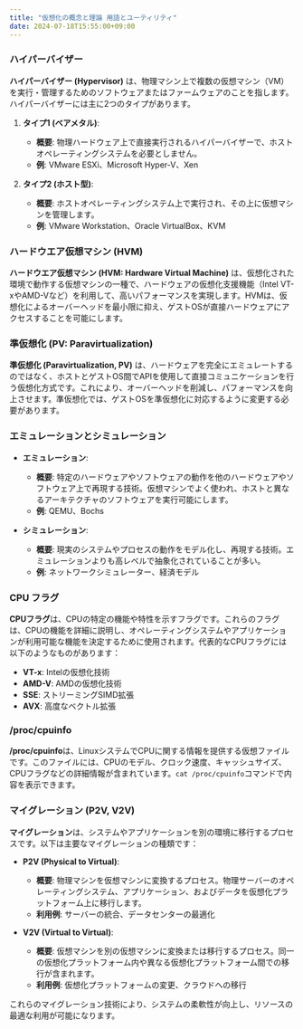 ```yaml
---
title: "仮想化の概念と理論 用語とユーティリティ"
date: 2024-07-18T15:55:00+09:00
---
```


### ハイパーバイザー

**ハイパーバイザー (Hypervisor)** は、物理マシン上で複数の仮想マシン（VM）を実行・管理するためのソフトウェアまたはファームウェアのことを指します。ハイパーバイザーには主に2つのタイプがあります。

1. **タイプ1 (ベアメタル)**:
   - **概要**: 物理ハードウェア上で直接実行されるハイパーバイザーで、ホストオペレーティングシステムを必要としません。
   - **例**: VMware ESXi、Microsoft Hyper-V、Xen

2. **タイプ2 (ホスト型)**:
   - **概要**: ホストオペレーティングシステム上で実行され、その上に仮想マシンを管理します。
   - **例**: VMware Workstation、Oracle VirtualBox、KVM

### ハードウエア仮想マシン (HVM)

**ハードウエア仮想マシン (HVM: Hardware Virtual Machine)** は、仮想化された環境で動作する仮想マシンの一種で、ハードウェアの仮想化支援機能（Intel VT-xやAMD-Vなど）を利用して、高いパフォーマンスを実現します。HVMは、仮想化によるオーバーヘッドを最小限に抑え、ゲストOSが直接ハードウェアにアクセスすることを可能にします。

### 準仮想化 (PV: Paravirtualization)

**準仮想化 (Paravirtualization, PV)** は、ハードウェアを完全にエミュレートするのではなく、ホストとゲストOS間でAPIを使用して直接コミュニケーションを行う仮想化方式です。これにより、オーバーヘッドを削減し、パフォーマンスを向上させます。準仮想化では、ゲストOSを準仮想化に対応するように変更する必要があります。

### エミュレーションとシミュレーション

- **エミュレーション**:
  - **概要**: 特定のハードウェアやソフトウェアの動作を他のハードウェアやソフトウェア上で再現する技術。仮想マシンでよく使われ、ホストと異なるアーキテクチャのソフトウェアを実行可能にします。
  - **例**: QEMU、Bochs

- **シミュレーション**:
  - **概要**: 現実のシステムやプロセスの動作をモデル化し、再現する技術。エミュレーションよりも高レベルで抽象化されていることが多い。
  - **例**: ネットワークシミュレーター、経済モデル

### CPU フラグ

**CPUフラグ**は、CPUの特定の機能や特性を示すフラグです。これらのフラグは、CPUの機能を詳細に説明し、オペレーティングシステムやアプリケーションが利用可能な機能を決定するために使用されます。代表的なCPUフラグには以下のようなものがあります：

- **VT-x**: Intelの仮想化技術
- **AMD-V**: AMDの仮想化技術
- **SSE**: ストリーミングSIMD拡張
- **AVX**: 高度なベクトル拡張

### /proc/cpuinfo

**/proc/cpuinfo**は、LinuxシステムでCPUに関する情報を提供する仮想ファイルです。このファイルには、CPUのモデル、クロック速度、キャッシュサイズ、CPUフラグなどの詳細情報が含まれています。`cat /proc/cpuinfo`コマンドで内容を表示できます。

### マイグレーション (P2V, V2V)

**マイグレーション**は、システムやアプリケーションを別の環境に移行するプロセスです。以下は主要なマイグレーションの種類です：

- **P2V (Physical to Virtual)**:
  - **概要**: 物理マシンを仮想マシンに変換するプロセス。物理サーバーのオペレーティングシステム、アプリケーション、およびデータを仮想化プラットフォーム上に移行します。
  - **利用例**: サーバーの統合、データセンターの最適化

- **V2V (Virtual to Virtual)**:
  - **概要**: 仮想マシンを別の仮想マシンに変換または移行するプロセス。同一の仮想化プラットフォーム内や異なる仮想化プラットフォーム間での移行が含まれます。
  - **利用例**: 仮想化プラットフォームの変更、クラウドへの移行

これらのマイグレーション技術により、システムの柔軟性が向上し、リソースの最適な利用が可能になります。
